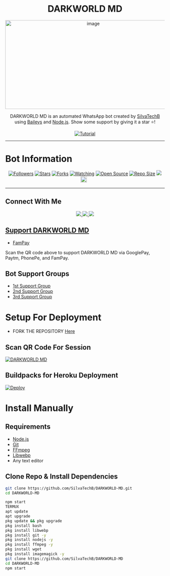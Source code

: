 <h1 align="center">DARKWORLD MD</h1>
<p align="center">
<img src="https://github.com/SilvaTechB/Darkworld-Md/blob/master/assets%2Fimages%2F404.png" alt="image" width="540" height="280" />
</p>

<p align="center">
DARKWORLD MD is an automated WhatsApp bot created by <a href="https://github.com/SilvaTechB" target="_blank">SilvaTechB</a> using <a href="https://github.com/adiwajshing/Baileys" target="_blank">Baileys</a> and <a href="https://github.com/nodejs" target="_blank">Node.js</a>. Show some support by giving it a star ⭐!
</p>

<p align="center">
<a href="https://youtu.be/"><img title="Tutorial" src="https://img.shields.io/badge/Watch%20Tutorial-Video-green"></a>
</p>

------

# Bot Information
<p align="center">
<a href="https://github.com/SilvaTechB/followers"><img title="Followers" src="https://img.shields.io/github/followers/SilvaTechB?color=red&style=flat-square"></a>
<a href="https://github.com/SilvaTechB/DARKWORLD-MD/stargazers"><img title="Stars" src="https://img.shields.io/github/stars/SilvaTechB/DARKWORLD-MD?color=blue&style=flat-square"></a>
<a href="https://github.com/SilvaTechB/DARKWORLD-MD/network/members"><img title="Forks" src="https://img.shields.io/github/forks/SilvaTechB/DARKWORLD-MD?color=red&style=flat-square"></a>
<a href="https://github.com/SilvaTechB/DARKWORLD-MD/watchers"><img title="Watching" src="https://img.shields.io/github/watchers/SilvaTechB/DARKWORLD-MD?label=Watchers&color=blue&style=flat-square"></a>
<a href="https://github.com/SilvaTechB/DARKWORLD-MD"><img title="Open Source" src="https://img.shields.io/badge/Author-SilvaTechB-red?v=103"></a>
<a href="https://github.com/SilvaTechB/DARKWORLD-MD"><img title="Repo Size" src="https://img.shields.io/github/repo-size/SilvaTechB/DARKWORLD-MD?style=flat-square&color=green"></a>
<a href="https://hits.seeyoufarm.com"><img src="https://hits.seeyoufarm.com/api/count/incr/badge.svg?url=https%3A%2F%2Fgithub.com%2FSilvaTechB%2FDARKWORLD-MD&count_bg=%2379C83D&title_bg=%23555555&icon=probot.svg&icon_color=%2300FF6D&title=hits&edge_flat=false"/></a>
<a href="https://github.com/SilvaTechB/DARKWORLD-MD/graphs/commit-activity"><img height="20" src="https://img.shields.io/badge/Maintained%3F-yes-green.svg"></a>&nbsp;&nbsp;
</p>

-------

## Connect With Me
<p align="center">
<a href="https://wa.me/254700143167"><img src="https://img.shields.io/badge/Contact SilvaTechB-25D366?style=for-the-badge&logo=whatsapp&logoColor=white" />
<a href="https://chat.whatsapp.com/HYj9wu5Jrv6CROxyeQbHoS"><img src="https://img.shields.io/badge/Join Official GC-25D366?style=for-the-badge&logo=whatsapp&logoColor=white" />
<a href="https://youtube.com/channel/UCvAo9TZ0Pw9vrJ_0WYRyO3A"><img src="https://img.shields.io/badge/Subscribe SilvaTechB-ff0000?style=for-the-badge&logo=youtube&logoColor=ff000000&link=https://youtube.com/@SilvaTechB" /><br>
</p>

## Support DARKWORLD MD
- [FamPay](https://telegra.ph/file/8737b098fd5702daeb7e0.jpg) 

<p align="left">
Scan the QR code above to support DARKWORLD MD via GooglePay, Paytm, PhonePe, and FamPay.
</p>

## Bot Support Groups
- [1st Support Group](https://chat.whatsapp.com/HYj9wu5Jrv6CROxyeQbS)
- [2nd Support Group](https://chat.whatsapp.com/LS1Xx3fSqg7SYSjKWhL5)
- [3rd Support Group](https://chat.whatsapp.com/EcNbJFCVT5ZsG9xIGkqd)

# Setup For Deployment

- FORK THE REPOSITORY [Here](https://github.com/SilvaTechB/DARKWORLD-MD/fork)

## Scan QR Code For Session
[![DARKWORLD MD](https://repl.it/badge/github/quiec/whatsasena)](https://replit.com/@SilvaTechB/DarkWorld-MD-Qr-Code-Generator?output%20only=1&lite=1#index.js)

## Buildpacks for Heroku Deployment


[![Deploy](https://www.herokucdn.com/deploy/button.svg)](https://heroku.com/deploy?template=https://github.com/SilvaTechB/DARKWORLD-MD/)

# Install Manually
## Requirements
* [Node.js](https://nodejs.org/en/)
* [Git](https://git-scm.com/downloads)
* [FFmpeg](https://github.com/BtbN/FFmpeg-Builds/releases/download/autobuild-2020-12-08-13-03/ffmpeg-n4.3.1-26-gca55240b8c-win64-gpl-4.3.zip)
* [Libwebp](https://developers.google.com/speed/webp/download)
* Any text editor

## Clone Repo & Install Dependencies
```bash
git clone https://github.com/SilvaTechB/DARKWORLD-MD.git
cd DARKWORLD-MD

npm start
TERMUX
apt update
apt upgrade
pkg update && pkg upgrade
pkg install bash
pkg install libwebp
pkg install git -y
pkg install nodejs -y 
pkg install ffmpeg -y 
pkg install wget
pkg install imagemagick -y
git clone https://github.com/SilvaTechB/DARKWORLD-MD
cd DARKWORLD-MD
npm start
